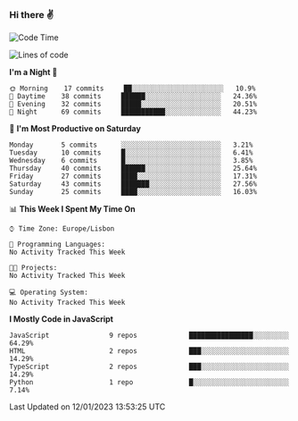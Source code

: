 ### Hi there :v:

<!--
**eusebioaddsilva/eusebioaddsilva** is a ✨ _special_ ✨ repository because its `README.md` (this file) appears on your GitHub profile.

<!--START_SECTION:waka-->
![Code Time](http://img.shields.io/badge/Code%20Time-35%20hrs%2012%20mins-blue)

![Lines of code](https://img.shields.io/badge/From%20Hello%20World%20I%27ve%20Written-653%20Thousand%20lines%20of%20code-blue)

**I'm a Night 🦉** 

```text
🌞 Morning    17 commits     ██░░░░░░░░░░░░░░░░░░░░░░░   10.9% 
🌆 Daytime    38 commits     ██████░░░░░░░░░░░░░░░░░░░   24.36% 
🌃 Evening    32 commits     █████░░░░░░░░░░░░░░░░░░░░   20.51% 
🌙 Night      69 commits     ███████████░░░░░░░░░░░░░░   44.23%

```
📅 **I'm Most Productive on Saturday** 

```text
Monday       5 commits      ░░░░░░░░░░░░░░░░░░░░░░░░░   3.21% 
Tuesday      10 commits     █░░░░░░░░░░░░░░░░░░░░░░░░   6.41% 
Wednesday    6 commits      █░░░░░░░░░░░░░░░░░░░░░░░░   3.85% 
Thursday     40 commits     ██████░░░░░░░░░░░░░░░░░░░   25.64% 
Friday       27 commits     ████░░░░░░░░░░░░░░░░░░░░░   17.31% 
Saturday     43 commits     ███████░░░░░░░░░░░░░░░░░░   27.56% 
Sunday       25 commits     ████░░░░░░░░░░░░░░░░░░░░░   16.03%

```


📊 **This Week I Spent My Time On** 

```text
⌚︎ Time Zone: Europe/Lisbon

💬 Programming Languages: 
No Activity Tracked This Week

🐱‍💻 Projects: 
No Activity Tracked This Week

💻 Operating System: 
No Activity Tracked This Week

```

**I Mostly Code in JavaScript** 

```text
JavaScript               9 repos             ████████████████░░░░░░░░░   64.29% 
HTML                     2 repos             ███░░░░░░░░░░░░░░░░░░░░░░   14.29% 
TypeScript               2 repos             ███░░░░░░░░░░░░░░░░░░░░░░   14.29% 
Python                   1 repo              █░░░░░░░░░░░░░░░░░░░░░░░░   7.14%

```



 Last Updated on 12/01/2023 13:53:25 UTC
<!--END_SECTION:waka-->
